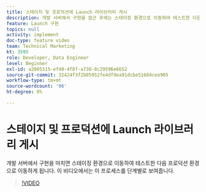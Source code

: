 ```yaml
---
title: 스테이지 및 프로덕션에 Launch 라이브러리 게시
description: 개발 서버에서 구현을 잠근 후에는 스테이징 환경으로 이동하여 테스트한 다음 프로덕션 환경으로 이동하려고 합니다. 이 비디오에서는 이 프로세스를 단계별로 보여줍니다.
feature: Launch 구현
topics: null
activity: implement
doc-type: feature video
team: Technical Marketing
kt: 3595
role: Developer, Data Engineer
level: Beginner
exl-id: a2805315-ef40-4f8f-a730-8c29596e6652
source-git-commit: 32424f3f2b05952fe4df9ea91dcbe51684cee905
workflow-type: tm+mt
source-wordcount: '96'
ht-degree: 0%

---
```


# 스테이지 및 프로덕션에 Launch 라이브러리 게시

개발 서버에서 구현을 마치면 스테이징 환경으로 이동하여 테스트한 다음 프로덕션 환경으로 이동하게 됩니다. 이 비디오에서는 이 프로세스를 단계별로 보여줍니다.

>[!VIDEO](https://video.tv.adobe.com/v/28777/?quality=12)
